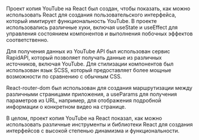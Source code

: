 Проект копия YouTube на React был создан, чтобы показать, как можно использовать React для создания пользовательского интерфейса, который имитирует функциональность YouTube. В проекте использовались различные хуки, включая useState и useEffect для управления состоянием компонентов и выполнения побочных эффектов соответственно.

Для получения данных из YouTube API был использован сервис RapidAPI, который позволяет получать данные из различных источников, включая YouTube. Для стилизации компонентов был использован язык SCSS, который предоставляет более мощные возможности по сравнению с обычным CSS.

React-router-dom был использован для создания маршрутизации между различными страницами приложения, а useParams для получения параметров из URL, например, для отображения подробной информации о конкретном видео на странице.

В целом, проект копия YouTube на React показал, как можно использовать различные инструменты и библиотеки React для создания интерфейсов с высокой степенью динамизма и функциональности.
